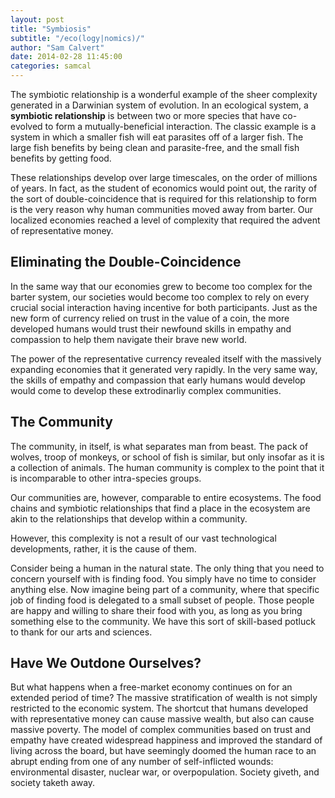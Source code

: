 ```yaml
---
layout: post
title: "Symbiosis"
subtitle: "/eco(logy|nomics)/"
author: "Sam Calvert"
date: 2014-02-28 11:45:00
categories: samcal
---
```


The symbiotic relationship is a wonderful example of the sheer complexity generated in a Darwinian system of evolution. In an ecological system, a **symbiotic relationship** is between two or more species that have co-evolved to form a mutually-beneficial interaction. The classic example is a system in which a smaller fish will eat parasites off of a larger fish. The large fish benefits by being clean and parasite-free, and the small fish benefits by getting food.

These relationships develop over large timescales, on the order of millions of years. In fact, as the student of economics would point out, the rarity of the sort of double-coincidence that is required for this relationship to form is the very reason why human communities moved away from barter. Our localized economies reached a level of complexity that required the advent of representative money.

Eliminating the Double-Coincidence
----------------------------------
In the same way that our economies grew to become too complex for the barter system, our societies would become too complex to rely on every crucial social interaction having incentive for both participants. Just as the new form of currency relied on trust in the value of a coin, the more developed humans would trust their newfound skills in empathy and compassion to help them navigate their brave new world.

The power of the representative currency revealed itself with the massively expanding economies that it generated very rapidly. In the very same way, the skills of empathy and compassion that early humans would develop would come to develop these extrodinarliy complex communities.

The Community
-------------
The community, in itself, is what separates man from beast. The pack of wolves, troop of monkeys, or school of fish is similar, but only insofar as it is a collection of animals. The human community is complex to the point that it is incomparable to other intra-species groups.

Our communities are, however, comparable to entire ecosystems. The food chains and symbiotic relationships that find a place in the ecosystem are akin to the relationships that develop within a community.

However, this complexity is not a result of our vast technological developments, rather, it is the cause of them.

Consider being a human in the natural state. The only thing that you need to concern yourself with is finding food. You simply have no time to consider anything else. Now imagine being part of a community, where that specific job of finding food is delegated to a small subset of people. Those people are happy and willing to share their food with you, as long as you bring something else to the community. We have this sort of skill-based potluck to thank for our arts and sciences.

Have We Outdone Ourselves?
--------------------------
But what happens when a free-market economy continues on for an extended period of time? The massive stratification of wealth is not simply restricted to the economic system. The shortcut that humans developed with representative money can cause massive wealth, but also can cause massive poverty. The model of complex communities based on trust and empathy have created widespread happiness and improved the standard of living across the board, but have seemingly doomed the human race to an abrupt ending from one of any number of self-inflicted wounds: environmental disaster, nuclear war, or overpopulation. Society giveth, and society taketh away.

